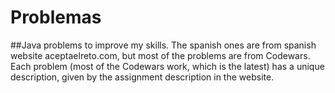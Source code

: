 # Problemas
##Java problems to improve my skills.
The spanish ones are from spanish website aceptaelreto.com, but most of the problems are from Codewars.
Each problem (most of the Codewars work, which is the latest) has a unique description, given by the assignment description in the website.
